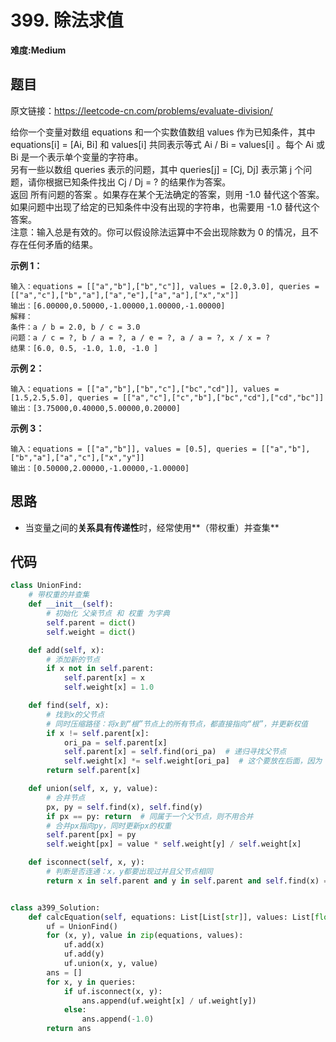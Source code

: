 # 399. 除法求值
**难度:Medium**
## 题目
原文链接：https://leetcode-cn.com/problems/evaluate-division/

给你一个变量对数组 equations 和一个实数值数组 values 作为已知条件，其中 equations[i] = [Ai, Bi] 和 values[i] 共同表示等式 Ai / Bi = values[i] 。每个 Ai 或 Bi 是一个表示单个变量的字符串。  
另有一些以数组 queries 表示的问题，其中 queries[j] = [Cj, Dj] 表示第 j 个问题，请你根据已知条件找出 Cj / Dj = ? 的结果作为答案。  
返回 所有问题的答案 。如果存在某个无法确定的答案，则用 -1.0 替代这个答案。如果问题中出现了给定的已知条件中没有出现的字符串，也需要用 -1.0 替代这个答案。  
注意：输入总是有效的。你可以假设除法运算中不会出现除数为 0 的情况，且不存在任何矛盾的结果。

**示例 1：**
```
输入：equations = [["a","b"],["b","c"]], values = [2.0,3.0], queries = [["a","c"],["b","a"],["a","e"],["a","a"],["x","x"]]
输出：[6.00000,0.50000,-1.00000,1.00000,-1.00000]
解释：
条件：a / b = 2.0, b / c = 3.0
问题：a / c = ?, b / a = ?, a / e = ?, a / a = ?, x / x = ?
结果：[6.0, 0.5, -1.0, 1.0, -1.0 ]
```
**示例 2：**
```
输入：equations = [["a","b"],["b","c"],["bc","cd"]], values = [1.5,2.5,5.0], queries = [["a","c"],["c","b"],["bc","cd"],["cd","bc"]]
输出：[3.75000,0.40000,5.00000,0.20000]
```
**示例 3：**
```
输入：equations = [["a","b"]], values = [0.5], queries = [["a","b"],["b","a"],["a","c"],["x","y"]]
输出：[0.50000,2.00000,-1.00000,-1.00000]
```

## 思路
* 当变量之间的**关系具有传递性**时，经常使用**（带权重）并查集**

## 代码
```python
class UnionFind:
    # 带权重的并查集
    def __init__(self):
        # 初始化 父亲节点 和 权重 为字典
        self.parent = dict()
        self.weight = dict()

    def add(self, x):
        # 添加新的节点
        if x not in self.parent:
            self.parent[x] = x
            self.weight[x] = 1.0

    def find(self, x):
        # 找到x的父节点
        # 同时压缩路径：将x到“根”节点上的所有节点，都直接指向“根”，并更新权值
        if x != self.parent[x]:
            ori_pa = self.parent[x]
            self.parent[x] = self.find(ori_pa)  # 递归寻找父节点
            self.weight[x] *= self.weight[ori_pa]  # 这个要放在后面，因为 self.weight[ori_pa] 需要在递归中更新
        return self.parent[x]

    def union(self, x, y, value):
        # 合并节点
        px, py = self.find(x), self.find(y)
        if px == py: return  # 同属于一个父节点，则不用合并
        # 合并px指向py，同时更新px的权重
        self.parent[px] = py
        self.weight[px] = value * self.weight[y] / self.weight[x]

    def isconnect(self, x, y):
        # 判断是否连通：x，y都要出现过并且父节点相同
        return x in self.parent and y in self.parent and self.find(x) == self.find(y)


class a399_Solution:
    def calcEquation(self, equations: List[List[str]], values: List[float], queries: List[List[str]]) -> List[float]:
        uf = UnionFind()
        for (x, y), value in zip(equations, values):
            uf.add(x)
            uf.add(y)
            uf.union(x, y, value)
        ans = []
        for x, y in queries:
            if uf.isconnect(x, y):
                ans.append(uf.weight[x] / uf.weight[y])
            else:
                ans.append(-1.0)
        return ans
```
